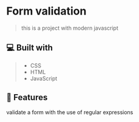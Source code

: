 # Form validation
> this is a project with modern javascript

## 💻 Built with
> - CSS
> - HTML
> - JavaScript

## 💾 Features
validate a form with the use of regular expressions
